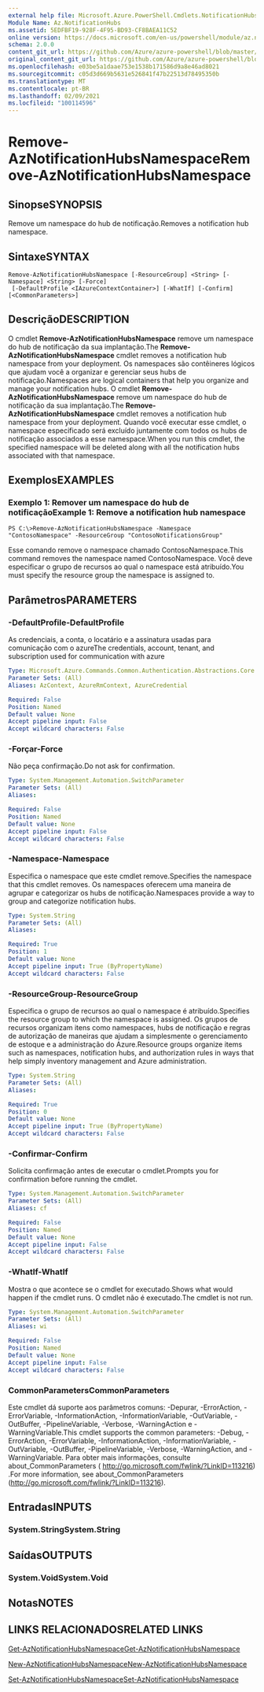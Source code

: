```yaml
---
external help file: Microsoft.Azure.PowerShell.Cmdlets.NotificationHubs.dll-Help.xml
Module Name: Az.NotificationHubs
ms.assetid: 5EDFBF19-928F-4F95-BD93-CF8BAEA11C52
online version: https://docs.microsoft.com/en-us/powershell/module/az.notificationhubs/remove-aznotificationhubsnamespace
schema: 2.0.0
content_git_url: https://github.com/Azure/azure-powershell/blob/master/src/NotificationHubs/NotificationHubs/help/Remove-AzNotificationHubsNamespace.md
original_content_git_url: https://github.com/Azure/azure-powershell/blob/master/src/NotificationHubs/NotificationHubs/help/Remove-AzNotificationHubsNamespace.md
ms.openlocfilehash: e03be5a1daae753e1538b171586d9a8e46ad8021
ms.sourcegitcommit: c05d3d669b5631e526841f47b22513d78495350b
ms.translationtype: MT
ms.contentlocale: pt-BR
ms.lasthandoff: 02/09/2021
ms.locfileid: "100114596"
---
```

# <span data-ttu-id="be08f-101">Remove-AzNotificationHubsNamespace</span><span class="sxs-lookup"><span data-stu-id="be08f-101">Remove-AzNotificationHubsNamespace</span></span>

## <span data-ttu-id="be08f-102">Sinopse</span><span class="sxs-lookup"><span data-stu-id="be08f-102">SYNOPSIS</span></span>
<span data-ttu-id="be08f-103">Remove um namespace do hub de notificação.</span><span class="sxs-lookup"><span data-stu-id="be08f-103">Removes a notification hub namespace.</span></span>

## <span data-ttu-id="be08f-104">Sintaxe</span><span class="sxs-lookup"><span data-stu-id="be08f-104">SYNTAX</span></span>

```
Remove-AzNotificationHubsNamespace [-ResourceGroup] <String> [-Namespace] <String> [-Force]
 [-DefaultProfile <IAzureContextContainer>] [-WhatIf] [-Confirm] [<CommonParameters>]
```

## <span data-ttu-id="be08f-105">Descrição</span><span class="sxs-lookup"><span data-stu-id="be08f-105">DESCRIPTION</span></span>
<span data-ttu-id="be08f-106">O cmdlet **Remove-AzNotificationHubsNamespace** remove um namespace do hub de notificação da sua implantação.</span><span class="sxs-lookup"><span data-stu-id="be08f-106">The **Remove-AzNotificationHubsNamespace** cmdlet removes a notification hub namespace from your deployment.</span></span>
<span data-ttu-id="be08f-107">Os namespaces são contêineres lógicos que ajudam você a organizar e gerenciar seus hubs de notificação.</span><span class="sxs-lookup"><span data-stu-id="be08f-107">Namespaces are logical containers that help you organize and manage your notification hubs.</span></span>
<span data-ttu-id="be08f-108">O cmdlet **Remove-AzNotificationHubsNamespace** remove um namespace do hub de notificação da sua implantação.</span><span class="sxs-lookup"><span data-stu-id="be08f-108">The **Remove-AzNotificationHubsNamespace** cmdlet removes a notification hub namespace from your deployment.</span></span>
<span data-ttu-id="be08f-109">Quando você executar esse cmdlet, o namespace especificado será excluído juntamente com todos os hubs de notificação associados a esse namespace.</span><span class="sxs-lookup"><span data-stu-id="be08f-109">When you run this cmdlet, the specified namespace will be deleted along with all the notification hubs associated with that namespace.</span></span>

## <span data-ttu-id="be08f-110">Exemplos</span><span class="sxs-lookup"><span data-stu-id="be08f-110">EXAMPLES</span></span>

### <span data-ttu-id="be08f-111">Exemplo 1: Remover um namespace do hub de notificação</span><span class="sxs-lookup"><span data-stu-id="be08f-111">Example 1: Remove a notification hub namespace</span></span>
```
PS C:\>Remove-AzNotificationHubsNamespace -Namespace "ContosoNamespace" -ResourceGroup "ContosoNotificationsGroup"
```

<span data-ttu-id="be08f-112">Esse comando remove o namespace chamado ContosoNamespace.</span><span class="sxs-lookup"><span data-stu-id="be08f-112">This command removes the namespace named ContosoNamespace.</span></span>
<span data-ttu-id="be08f-113">Você deve especificar o grupo de recursos ao qual o namespace está atribuído.</span><span class="sxs-lookup"><span data-stu-id="be08f-113">You must specify the resource group the namespace is assigned to.</span></span>

## <span data-ttu-id="be08f-114">Parâmetros</span><span class="sxs-lookup"><span data-stu-id="be08f-114">PARAMETERS</span></span>

### <span data-ttu-id="be08f-115">-DefaultProfile</span><span class="sxs-lookup"><span data-stu-id="be08f-115">-DefaultProfile</span></span>
<span data-ttu-id="be08f-116">As credenciais, a conta, o locatário e a assinatura usadas para comunicação com o azure</span><span class="sxs-lookup"><span data-stu-id="be08f-116">The credentials, account, tenant, and subscription used for communication with azure</span></span>

```yaml
Type: Microsoft.Azure.Commands.Common.Authentication.Abstractions.Core.IAzureContextContainer
Parameter Sets: (All)
Aliases: AzContext, AzureRmContext, AzureCredential

Required: False
Position: Named
Default value: None
Accept pipeline input: False
Accept wildcard characters: False
```

### <span data-ttu-id="be08f-117">-Forçar</span><span class="sxs-lookup"><span data-stu-id="be08f-117">-Force</span></span>
<span data-ttu-id="be08f-118">Não peça confirmação.</span><span class="sxs-lookup"><span data-stu-id="be08f-118">Do not ask for confirmation.</span></span>

```yaml
Type: System.Management.Automation.SwitchParameter
Parameter Sets: (All)
Aliases:

Required: False
Position: Named
Default value: None
Accept pipeline input: False
Accept wildcard characters: False
```

### <span data-ttu-id="be08f-119">-Namespace</span><span class="sxs-lookup"><span data-stu-id="be08f-119">-Namespace</span></span>
<span data-ttu-id="be08f-120">Especifica o namespace que este cmdlet remove.</span><span class="sxs-lookup"><span data-stu-id="be08f-120">Specifies the namespace that this cmdlet removes.</span></span>
<span data-ttu-id="be08f-121">Os namespaces oferecem uma maneira de agrupar e categorizar os hubs de notificação.</span><span class="sxs-lookup"><span data-stu-id="be08f-121">Namespaces provide a way to group and categorize notification hubs.</span></span>

```yaml
Type: System.String
Parameter Sets: (All)
Aliases:

Required: True
Position: 1
Default value: None
Accept pipeline input: True (ByPropertyName)
Accept wildcard characters: False
```

### <span data-ttu-id="be08f-122">-ResourceGroup</span><span class="sxs-lookup"><span data-stu-id="be08f-122">-ResourceGroup</span></span>
<span data-ttu-id="be08f-123">Especifica o grupo de recursos ao qual o namespace é atribuído.</span><span class="sxs-lookup"><span data-stu-id="be08f-123">Specifies the resource group to which the namespace is assigned.</span></span>
<span data-ttu-id="be08f-124">Os grupos de recursos organizam itens como namespaces, hubs de notificação e regras de autorização de maneiras que ajudam a simplesmente o gerenciamento de estoque e a administração do Azure.</span><span class="sxs-lookup"><span data-stu-id="be08f-124">Resource groups organize items such as namespaces, notification hubs, and authorization rules in ways that help simply inventory management and Azure administration.</span></span>

```yaml
Type: System.String
Parameter Sets: (All)
Aliases:

Required: True
Position: 0
Default value: None
Accept pipeline input: True (ByPropertyName)
Accept wildcard characters: False
```

### <span data-ttu-id="be08f-125">-Confirmar</span><span class="sxs-lookup"><span data-stu-id="be08f-125">-Confirm</span></span>
<span data-ttu-id="be08f-126">Solicita confirmação antes de executar o cmdlet.</span><span class="sxs-lookup"><span data-stu-id="be08f-126">Prompts you for confirmation before running the cmdlet.</span></span>

```yaml
Type: System.Management.Automation.SwitchParameter
Parameter Sets: (All)
Aliases: cf

Required: False
Position: Named
Default value: None
Accept pipeline input: False
Accept wildcard characters: False
```

### <span data-ttu-id="be08f-127">-WhatIf</span><span class="sxs-lookup"><span data-stu-id="be08f-127">-WhatIf</span></span>
<span data-ttu-id="be08f-128">Mostra o que acontece se o cmdlet for executado.</span><span class="sxs-lookup"><span data-stu-id="be08f-128">Shows what would happen if the cmdlet runs.</span></span> <span data-ttu-id="be08f-129">O cmdlet não é executado.</span><span class="sxs-lookup"><span data-stu-id="be08f-129">The cmdlet is not run.</span></span>

```yaml
Type: System.Management.Automation.SwitchParameter
Parameter Sets: (All)
Aliases: wi

Required: False
Position: Named
Default value: None
Accept pipeline input: False
Accept wildcard characters: False
```

### <span data-ttu-id="be08f-130">CommonParameters</span><span class="sxs-lookup"><span data-stu-id="be08f-130">CommonParameters</span></span>
<span data-ttu-id="be08f-131">Este cmdlet dá suporte aos parâmetros comuns: -Depurar, -ErrorAction, -ErrorVariable, -InformationAction, -InformationVariable, -OutVariable, -OutBuffer, -PipelineVariable, -Verbose, -WarningAction e -WarningVariable.</span><span class="sxs-lookup"><span data-stu-id="be08f-131">This cmdlet supports the common parameters: -Debug, -ErrorAction, -ErrorVariable, -InformationAction, -InformationVariable, -OutVariable, -OutBuffer, -PipelineVariable, -Verbose, -WarningAction, and -WarningVariable.</span></span> <span data-ttu-id="be08f-132">Para obter mais informações, consulte about_CommonParameters ( http://go.microsoft.com/fwlink/?LinkID=113216) .</span><span class="sxs-lookup"><span data-stu-id="be08f-132">For more information, see about_CommonParameters (http://go.microsoft.com/fwlink/?LinkID=113216).</span></span>

## <span data-ttu-id="be08f-133">Entradas</span><span class="sxs-lookup"><span data-stu-id="be08f-133">INPUTS</span></span>

### <span data-ttu-id="be08f-134">System.String</span><span class="sxs-lookup"><span data-stu-id="be08f-134">System.String</span></span>

## <span data-ttu-id="be08f-135">Saídas</span><span class="sxs-lookup"><span data-stu-id="be08f-135">OUTPUTS</span></span>

### <span data-ttu-id="be08f-136">System.Void</span><span class="sxs-lookup"><span data-stu-id="be08f-136">System.Void</span></span>

## <span data-ttu-id="be08f-137">Notas</span><span class="sxs-lookup"><span data-stu-id="be08f-137">NOTES</span></span>

## <span data-ttu-id="be08f-138">LINKS RELACIONADOS</span><span class="sxs-lookup"><span data-stu-id="be08f-138">RELATED LINKS</span></span>

[<span data-ttu-id="be08f-139">Get-AzNotificationHubsNamespace</span><span class="sxs-lookup"><span data-stu-id="be08f-139">Get-AzNotificationHubsNamespace</span></span>](./Get-AzNotificationHubsNamespace.md)

[<span data-ttu-id="be08f-140">New-AzNotificationHubsNamespace</span><span class="sxs-lookup"><span data-stu-id="be08f-140">New-AzNotificationHubsNamespace</span></span>](./New-AzNotificationHubsNamespace.md)

[<span data-ttu-id="be08f-141">Set-AzNotificationHubsNamespace</span><span class="sxs-lookup"><span data-stu-id="be08f-141">Set-AzNotificationHubsNamespace</span></span>](./Set-AzNotificationHubsNamespace.md)


